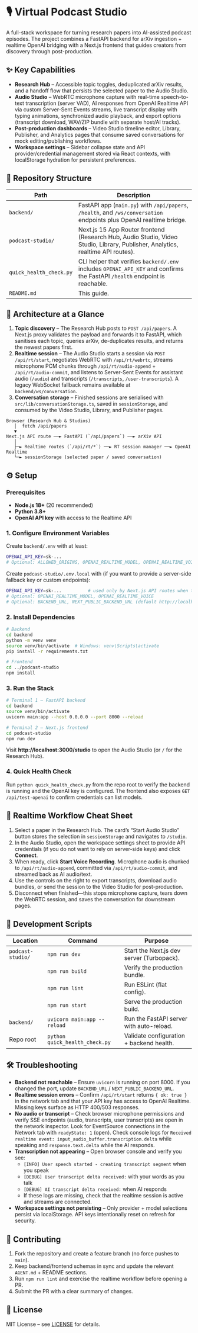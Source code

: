 # 🎙️ Virtual Podcast Studio

A full-stack workspace for turning research papers into AI-assisted podcast episodes. The project
combines a FastAPI backend for arXiv ingestion + realtime OpenAI bridging with a Next.js frontend
that guides creators from discovery through post-production.

## ✨ Key Capabilities
- **Research Hub** – Accessible topic toggles, deduplicated arXiv results, and a handoff flow that
  persists the selected paper to the Audio Studio.
- **Audio Studio** – WebRTC microphone capture with real-time speech-to-text transcription (server VAD), 
  AI responses from OpenAI Realtime API via custom Server-Sent Events streams, live transcript display
  with typing animations, synchronized audio playback, and export options (transcript download, 
  WAV/ZIP bundle with separate host/AI tracks).
- **Post-production dashboards** – Video Studio timeline editor, Library, Publisher, and Analytics
  pages that consume saved conversations for mock editing/publishing workflows.
- **Workspace settings** – Sidebar collapse state and API provider/credential management stored via
  React contexts, with localStorage hydration for persistent preferences.

## 📁 Repository Structure

| Path | Description |
| --- | --- |
| `backend/` | FastAPI app (`main.py`) with `/api/papers`, `/health`, and `/ws/conversation` endpoints plus OpenAI realtime bridge. |
| `podcast-studio/` | Next.js 15 App Router frontend (Research Hub, Audio Studio, Video Studio, Library, Publisher, Analytics, realtime API routes). |
| `quick_health_check.py` | CLI helper that verifies `backend/.env` includes `OPENAI_API_KEY` and confirms the FastAPI `/health` endpoint is reachable. |
| `README.md` | This guide. |

## 🔄 Architecture at a Glance
1. **Topic discovery** – The Research Hub posts to `POST /api/papers`. A Next.js proxy validates the
   payload and forwards it to FastAPI, which sanitises each topic, queries arXiv, de-duplicates
   results, and returns the newest papers first.
2. **Realtime session** – The Audio Studio starts a session via `POST /api/rt/start`, negotiates
   WebRTC with `/api/rt/webrtc`, streams microphone PCM chunks through `/api/rt/audio-append` +
   `/api/rt/audio-commit`, and listens to Server-Sent Events for assistant audio (`/audio`) and
   transcripts (`/transcripts`, `/user-transcripts`). A legacy WebSocket fallback remains available at
   `backend/ws/conversation`.
3. **Conversation storage** – Finished sessions are serialised with
   `src/lib/conversationStorage.ts`, saved in `sessionStorage`, and consumed by the Video Studio,
   Library, and Publisher pages.

```
Browser (Research Hub & Studios)
   │  fetch /api/papers
   ▼
Next.js API route ──► FastAPI (`/api/papers`) ──► arXiv API
   │
   ├─► Realtime routes (`/api/rt/*`) ──► RT session manager ──► OpenAI Realtime
   └─► sessionStorage (selected paper / saved conversation)
```

## ⚙️ Setup

### Prerequisites
- **Node.js 18+** (20 recommended)
- **Python 3.8+**
- **OpenAI API key** with access to the Realtime API

### 1. Configure Environment Variables
Create `backend/.env` with at least:
```bash
OPENAI_API_KEY=sk-...
# Optional: ALLOWED_ORIGINS, OPENAI_REALTIME_MODEL, OPENAI_REALTIME_VOICE
```

Create `podcast-studio/.env.local` with (if you want to provide a server-side fallback key or custom
endpoints):
```bash
OPENAI_API_KEY=sk-...          # used only by Next.js API routes when the user has not provided one
# Optional: OPENAI_REALTIME_MODEL, OPENAI_REALTIME_VOICE
# Optional: BACKEND_URL, NEXT_PUBLIC_BACKEND_URL (default http://localhost:8000)
```

### 2. Install Dependencies
```bash
# Backend
cd backend
python -m venv venv
source venv/bin/activate  # Windows: venv\Scripts\activate
pip install -r requirements.txt

# Frontend
cd ../podcast-studio
npm install
```

### 3. Run the Stack
```bash
# Terminal 1 – FastAPI backend
cd backend
source venv/bin/activate
uvicorn main:app --host 0.0.0.0 --port 8000 --reload

# Terminal 2 – Next.js frontend
cd podcast-studio
npm run dev
```
Visit **http://localhost:3000/studio** to open the Audio Studio (or `/` for the Research Hub).

### 4. Quick Health Check
Run `python quick_health_check.py` from the repo root to verify the backend is running and the
OpenAI key is configured. The frontend also exposes `GET /api/test-openai` to confirm credentials can
list models.

## 🧠 Realtime Workflow Cheat Sheet
1. Select a paper in the Research Hub. The card’s “Start Audio Studio” button stores the selection in
   `sessionStorage` and navigates to `/studio`.
2. In the Audio Studio, open the workspace settings sheet to provide API credentials (if you do not
   want to rely on server-side keys) and click **Connect**.
3. When ready, click **Start Voice Recording**. Microphone audio is chunked to
   `/api/rt/audio-append`, committed via `/api/rt/audio-commit`, and streamed back as AI audio/text.
4. Use the controls on the right to export transcripts, download audio bundles, or send the session to
   the Video Studio for post-production.
5. Disconnect when finished—this stops microphone capture, tears down the WebRTC session, and saves
   the conversation for downstream pages.

## 🧪 Development Scripts

| Location | Command | Purpose |
| --- | --- | --- |
| `podcast-studio/` | `npm run dev` | Start the Next.js dev server (Turbopack). |
|  | `npm run build` | Verify the production bundle. |
|  | `npm run lint` | Run ESLint (flat config). |
|  | `npm run start` | Serve the production build. |
| `backend/` | `uvicorn main:app --reload` | Run the FastAPI server with auto-reload. |
| Repo root | `python quick_health_check.py` | Validate configuration + backend health. |

## 🛠️ Troubleshooting
- **Backend not reachable** – Ensure `uvicorn` is running on port 8000. If you changed the port,
  update `BACKEND_URL` / `NEXT_PUBLIC_BACKEND_URL`.
- **Realtime session errors** – Confirm `/api/rt/start` returns `{ ok: true }` in the network tab and
  that your API key has access to OpenAI Realtime. Missing keys surface as HTTP 400/503 responses.
- **No audio or transcript** – Check browser microphone permissions and verify SSE endpoints (audio,
  transcripts, user transcripts) are open in the network inspector. Look for EventSource connections
  in the Network tab with `readyState: 1` (open). Check console logs for
  `Received realtime event: input_audio_buffer.transcription.delta` while speaking and
  `response.text.delta` while the AI responds.
- **Transcription not appearing** – Open browser console and verify you see:
  - `[INFO] User speech started - creating transcript segment` when you speak
  - `[DEBUG] User transcript delta received:` with your words as you talk
  - `[DEBUG] AI transcript delta received:` when AI responds
  - If these logs are missing, check that the realtime session is active and streams are connected.
- **Workspace settings not persisting** – Only provider + model selections persist via localStorage.
  API keys intentionally reset on refresh for security.

## 🤝 Contributing
1. Fork the repository and create a feature branch (no force pushes to `main`).
2. Keep backend/frontend schemas in sync and update the relevant `AGENT.md` + README sections.
3. Run `npm run lint` and exercise the realtime workflow before opening a PR.
4. Submit the PR with a clear summary of changes.

## 📄 License
MIT License – see [LICENSE](./LICENSE) for details.
